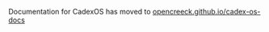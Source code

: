 Documentation for CadexOS has moved to [opencreeck.github.io/cadex-os-docs](opencreeck.github.io/cadex-os-docs)
